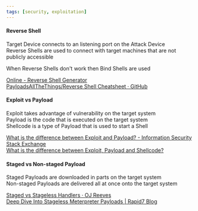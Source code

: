```yaml
---
tags: [security, exploitation]
---
```


#### Reverse Shell   
Target Device connects to an listening port on the Attack Device  
Reverse Shells are used to connect with target machines that are not publicly accessible

When Reverse Shells don't work then Bind Shells are used

[Online - Reverse Shell Generator](https://www.revshells.com/)  
[PayloadsAllTheThings/Reverse Shell Cheatsheet · GitHub](https://github.com/swisskyrepo/PayloadsAllTheThings/blob/master/Methodology%20and%20Resources/Reverse%20Shell%20Cheatsheet.md)  

#### Exploit vs Payload

Exploit takes advantage of vulnerability on the target system  
Payload is the code that is executed on the target system  
Shellcode is a type of Payload that is used to start a Shell

[What is the difference between Exploit and Payload? - Information Security Stack Exchange](https://security.stackexchange.com/questions/34419/what-is-the-difference-between-exploit-and-payload)  
[What is the difference between Exploit, Payload and Shellcode?](https://www.linkedin.com/pulse/what-difference-between-exploit-payload-shellcode-luiz)

#### Staged vs Non-staged Payload

Staged Payloads are downloaded in parts on the target system  
Non-staged Payloads are delivered all at once onto the target system

[Staged vs Stageless Handlers · OJ Reeves](https://buffered.io/posts/staged-vs-stageless-handlers/)  
[Deep Dive Into Stageless Meterpreter Payloads | Rapid7 Blog](https://www.rapid7.com/blog/post/2015/03/25/stageless-meterpreter-payloads/)
